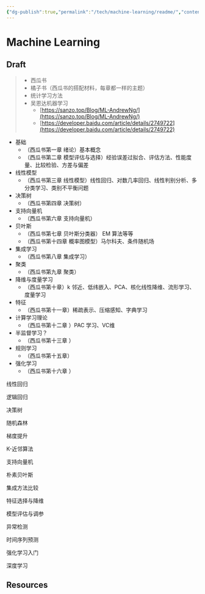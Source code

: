 ```yaml
---
{"dg-publish":true,"permalink":"/tech/machine-learning/readme/","contentClasses":".content svg {width: 100%; height: auto;}"}
---
```



# Machine Learning

## Draft

> * 西瓜书
> * 橘子书（西瓜书的搭配材料，每章都一样的主题）
> * 统计学习方法
> * 吴恩达机器学习
>   * [https://sanzo.top/Blog/ML-AndrewNg/](https://sanzo.top/Blog/ML-AndrewNg/)
>   * [https://developer.baidu.com/article/details/2749722](https://developer.baidu.com/article/details/2749722)

* 基础
  * （西瓜书第一章 绪论）基本概念
  * （西瓜书第二章 模型评估与选择）经验误差过拟合、评估方法、性能度量、比较检验、方差与偏差
* 线性模型
  * （西瓜书第三章 线性模型）线性回归、对数几率回归、线性判别分析、多分类学习、类别不平衡问题
* 决策树
  * （西瓜书第四章 决策树）
* 支持向量机
  * （西瓜书第六章 支持向量机）
* 贝叶斯
  * （西瓜书第七章 贝叶斯分类器） EM 算法等等
  * （西瓜书第十四章 概率图模型）马尔科夫、条件随机场
* 集成学习
  * （西瓜书第八章 集成学习）
* 聚类
  * （西瓜书第九章 聚类）
* 降维与度量学习
  * （西瓜书第十章）k 邻近、低纬嵌入、PCA、核化线性降维、流形学习、度量学习
* 特征
  * （西瓜书第十一章）稀疏表示、压缩感知、字典学习
* 计算学习理论
  * （西瓜书第十二章  ）PAC 学习、VC维
* 半监督学习？
  * （西瓜书第十三章  ）
* 规则学习
  * （西瓜书第十五章）
* 强化学习
  * （西瓜书第十六章 ）

线性回归

逻辑回归

决策树

随机森林

梯度提升

K-近邻算法

支持向量机

朴素贝叶斯

集成方法比较

特征选择与降维

模型评估与调参

异常检测

时间序列预测

强化学习入门

深度学习

## Resources